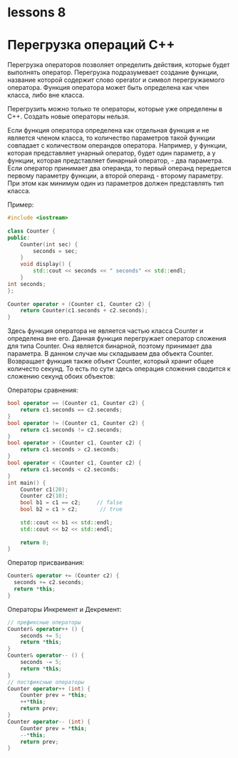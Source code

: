 # lessons 8
# Перегрузка операций C++
Перегрузка операторов позволяет определить действия, которые будет выполнять оператор. Перегрузка подразумевает создание функции, название которой содержит слово operator и символ перегружаемого оператора. Функция оператора может быть определена как член класса, либо вне класса.

Перегрузить можно только те операторы, которые уже определены в C++. Создать новые операторы нельзя.

Если функция оператора определена как отдельная функция и не является членом класса, то количество параметров такой функции совпадает с количеством операндов оператора. Например, у функции, которая представляет унарный оператор, будет один параметр, а у функции, которая представляет бинарный оператор, - два параметра. Если оператор принимает два операнда, то первый операнд передается первому параметру функции, а второй операнд - второму параметру. При этом как минимум один из параметров должен представлять тип класса.

Пример:
```C++
#include <iostream>
 
class Counter {
public:
    Counter(int sec) {
        seconds = sec;
    }
    void display() {
        std::cout << seconds << " seconds" << std::endl;
    }
int seconds;
};
 
Counter operator + (Counter c1, Counter c2) {
    return Counter(c1.seconds + c2.seconds);
}
```
Здесь функция оператора не является частью класса Counter и определена вне его. Данная функция перегружает оператор сложения для типа Counter. Она является бинарной, поэтому принимает два параметра. В данном случае мы складываем два объекта Counter. Возвращает функция также объект Counter, который хранит общее количесто секунд. То есть по сути здесь операция сложения сводится к сложению секунд обоих объектов:

Операторы сравнения:
```C++
bool operator == (Counter c1, Counter c2) {
    return c1.seconds == c2.seconds;
}
bool operator != (Counter c1, Counter c2) {
    return c1.seconds != c2.seconds;
}
bool operator > (Counter c1, Counter c2) {
    return c1.seconds > c2.seconds;
}
bool operator < (Counter c1, Counter c2) {
    return c1.seconds < c2.seconds;
}
int main() {
    Counter c1(20);
    Counter c2(10);
    bool b1 = c1 == c2;     // false
    bool b2 = c1 > c2;       // true
 
    std::cout << b1 << std::endl;
    std::cout << b2 << std::endl;
     
    return 0;
}
```
Оператор присваивания:
```C++
Counter& operator += (Counter c2) {
  seconds += c2.seconds; 
  return *this;
}
```

Операторы Инкремент и Декремент:
```C++
// префиксные операторы
Counter& operator++ () {
    seconds += 5;
    return *this;
}
Counter& operator-- () {
    seconds -= 5;
    return *this;
}
// постфиксные операторы
Counter operator++ (int) {
    Counter prev = *this;
    ++*this;
    return prev;
}
Counter operator-- (int) {
    Counter prev = *this;
    --*this;
    return prev;
}
```
